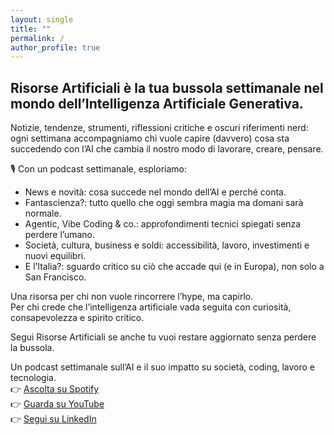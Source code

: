 ```yaml
---
layout: single
title: ""
permalink: /
author_profile: true
---
```





## Risorse Artificiali è la tua bussola settimanale nel mondo dell’Intelligenza Artificiale Generativa.

Notizie, tendenze, strumenti, riflessioni critiche e oscuri riferimenti nerd: ogni settimana accompagniamo chi vuole capire (davvero) cosa sta succedendo con l’AI che cambia il nostro modo di lavorare, creare, pensare.

🎙️ Con un podcast settimanale, esploriamo:

* News e novità: cosa succede nel mondo dell’AI e perché conta.  
* Fantascienza?: tutto quello che oggi sembra magia ma domani sarà normale.  
* Agentic, Vibe Coding & co.: approfondimenti tecnici spiegati senza perdere l’umano.  
* Società, cultura, business e soldi: accessibilità, lavoro, investimenti e nuovi equilibri.  
* E l’Italia?: sguardo critico su ciò che accade qui (e in Europa), non solo a San Francisco.

Una risorsa per chi non vuole rincorrere l’hype, ma capirlo.  
Per chi crede che l’intelligenza artificiale vada seguita con curiosità, consapevolezza e spirito critico.

Segui Risorse Artificiali se anche tu vuoi restare aggiornato senza perdere la bussola.

Un podcast settimanale sull’AI e il suo impatto su società, coding, lavoro e tecnologia.<br/>
👉 [Ascolta su Spotify](https://open.spotify.com/show/16dTKEEtKkIzhr1JJNMmSF?si=900902f2dca8442e)<br/>
👉 [Guarda su YouTube](https://www.youtube.com/channel/UCYQgzIby7QHkXBonTWk-2Fg)<br/>
👉 [Segui su LinkedIn](https://www.linkedin.com/company/risorseartificiali)<br/>

